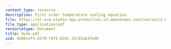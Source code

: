 ```yaml
---
content_type: resource
description: First order temperature cooling equation.
file: https://ol-ocw-studio-app-production.s3.amazonaws.com/courses/2-670-mechanical-engineering-tools-january-iap-2004/da00cef4b578fd7582d125c85ab3fe9b_hw3a.pdf
file_type: application/pdf
resourcetype: Document
title: hw3a.pdf
uid: da00cef4-b578-fd75-82d1-25c85ab3fe9b
---
```

